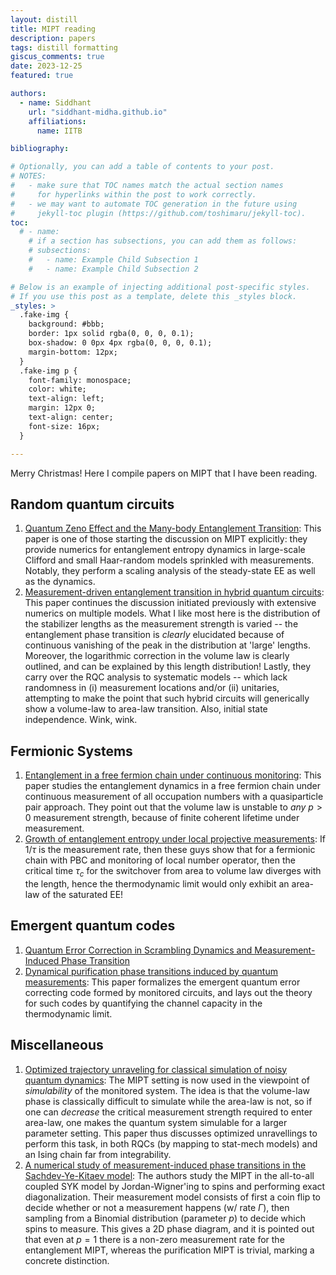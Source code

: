 ```yaml
---
layout: distill
title: MIPT reading
description: papers 
tags: distill formatting
giscus_comments: true
date: 2023-12-25
featured: true

authors:
  - name: Siddhant
    url: "siddhant-midha.github.io"
    affiliations:
      name: IITB

bibliography:  

# Optionally, you can add a table of contents to your post.
# NOTES:
#   - make sure that TOC names match the actual section names
#     for hyperlinks within the post to work correctly.
#   - we may want to automate TOC generation in the future using
#     jekyll-toc plugin (https://github.com/toshimaru/jekyll-toc).
toc:
  # - name: 
    # if a section has subsections, you can add them as follows:
    # subsections:
    #   - name: Example Child Subsection 1
    #   - name: Example Child Subsection 2

# Below is an example of injecting additional post-specific styles.
# If you use this post as a template, delete this _styles block.
_styles: >
  .fake-img {
    background: #bbb;
    border: 1px solid rgba(0, 0, 0, 0.1);
    box-shadow: 0 0px 4px rgba(0, 0, 0, 0.1);
    margin-bottom: 12px;
  }
  .fake-img p {
    font-family: monospace;
    color: white;
    text-align: left;
    margin: 12px 0;
    text-align: center;
    font-size: 16px;
  }

---
```

Merry Christmas! Here I compile papers on MIPT that I have been reading.

## Random quantum circuits

1. [Quantum Zeno Effect and the Many-body Entanglement Transition](https://arxiv.org/pdf/1808.06134.pdf): This paper is one of those starting the discussion on MIPT explicitly: they provide numerics for entanglement entropy dynamics in large-scale Clifford and small Haar-random models sprinkled with measurements. Notably, they perform a scaling analysis of the steady-state EE as well as the dynamics.
2. [Measurement-driven entanglement transition in hybrid quantum circuits](https://arxiv.org/pdf/1901.08092.pdf): This paper continues the discussion initiated previously with extensive numerics on multiple models. What I like most here is the distribution of the stabilizer lengths as the measurement strength is varied -- the entanglement phase transition is _clearly_ elucidated because of continuous vanishing of the peak in the distribution at 'large' lengths. Moreover, the logarithmic correction in the volume law is clearly outlined, and can be explained by this length distribution! Lastly, they carry over the RQC analysis to systematic models -- which lack randomness in (i) measurement locations and/or (ii) unitaries, attempting to make the point that such hybrid circuits will generically show a volume-law to area-law transition. Also, initial state independence. Wink, wink.

## Fermionic Systems

1. [Entanglement in a free fermion chain under continuous monitoring](https://arxiv.org/abs/1804.04638): This paper studies the entanglement dynamics in a free fermion chain under continuous measurement of all occupation numbers with a quasiparticle pair approach. They point out that the volume law is unstable to _any_ $p > 0$ measurement strength, because of finite coherent lifetime under measurement.
2. [Growth of entanglement entropy under local projective measurements](https://arxiv.org/pdf/2109.10837.pdf): If $1/\tau$ is the measurement rate, then these guys show that for a fermionic chain with PBC and monitoring of local number operator, then the critical time $\tau_c$ for the switchover from area to volume law diverges with the length, hence the thermodynamic limit would only exhibit an area-law of the saturated EE!

## Emergent quantum codes

1. [Quantum Error Correction in Scrambling Dynamics and Measurement-Induced Phase Transition](https://arxiv.org/abs/1903.05124)
2. [Dynamical purification phase transitions induced by quantum measurements](https://arxiv.org/abs/1905.05195): This paper formalizes the emergent quantum error correcting code formed by monitored circuits, and lays out the theory for such codes by quantifying the channel capacity in the thermodynamic limit.

## Miscellaneous

1. [Optimized trajectory unraveling for classical simulation of noisy quantum dynamics](https://arxiv.org/pdf/2306.17161.pdf): The MIPT setting is now used in the viewpoint of _simulability_ of the monitored system. The idea is that the volume-law phase is classically difficult to simulate while the area-law is not, so if one can _decrease_ the critical measurement strength required to enter area-law, one makes the quantum system simulable for a larger parameter setting. This paper thus discusses optimized unravellings to perform this task, in both RQCs (by mapping to stat-mech models) and an Ising chain far from integrability.
2. [A numerical study of measurement-induced phase transitions in the Sachdev-Ye-Kitaev model](https://arxiv.org/pdf/2301.05195.pdf): The authors study the MIPT in the all-to-all coupled SYK model by Jordan-Wigner'ing to spins and performing exact diagonalization. Their measurement model consists of first a coin flip to decide whether or not a measurement happens (w/ rate $\Gamma$), then sampling from a Binomial distribution (parameter $p$) to decide which spins to measure. This gives a 2D phase diagram, and it is pointed out that even at $p = 1$ there is a non-zero measurement rate for the entanglement MIPT, whereas the purification MIPT is trivial, marking a concrete distinction.

